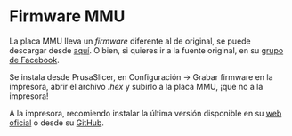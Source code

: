 # Firmware MMU

La placa MMU lleva un _firmware_ diferente al de original, se puede descargar desde [aquí](https://1drv.ms/u/s!AnWnBndJHlFzmM9bh2x28OhpBJiSAA?e=gxj4XI). O bien, si quieres ir a la fuente original, en su [grupo de Facebook](https://www.facebook.com/groups/744982719604122).

Se instala desde PrusaSlicer, en Configuración -&gt; Grabar firmware en la impresora, abrir el archivo _.hex_ y subirlo a la placa MMU, ¡que no a la impresora!

A la impresora, recomiendo instalar la última versión disponible en su [web oficial](https://cdn.prusa3d.com/downloads/firmware/prusa3d_fw_3_9_2_MK3S.zip) o desde su [GitHub](https://github.com/prusa3d/Prusa-Firmware).



